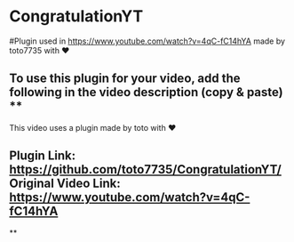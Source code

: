 # CongratulationYT

#Plugin used in https://www.youtube.com/watch?v=4qC-fC14hYA made by toto7735 with ❤

To use this plugin for your video, add the following in the video description (copy & paste)
**
------------------------------------------------------
This video uses a plugin made by toto with ❤

Plugin Link: https://github.com/toto7735/CongratulationYT/
Original Video Link: https://www.youtube.com/watch?v=4qC-fC14hYA
------------------------------------------------------
**
